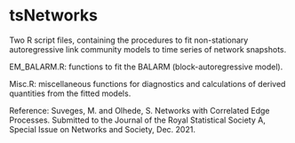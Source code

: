 # tsNetworks


Two R script files, containing the procedures to fit non-stationary autoregressive link community models to time series of network snapshots. 

EM_BALARM.R: functions to fit the BALARM (block-autoregressive model).

Misc.R: miscellaneous functions for diagnostics and calculations of derived quantities from the fitted models. 

Reference:
Suveges, M. and Olhede, S. Networks with Correlated Edge Processes. Submitted to the Journal of the Royal Statistical Society A, Special Issue on Networks and Society, Dec. 2021.
